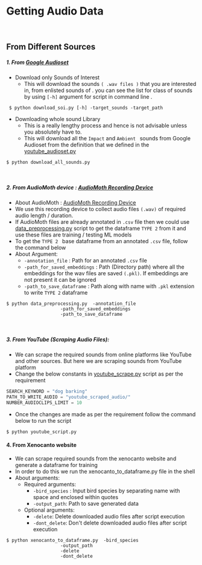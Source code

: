 # Getting Audio Data
<br>

## From Different Sources

##### 1. From  [Google Audioset](https://research.google.com/audioset/) 
-  Download only Sounds of Interest
	- This will download the sounds ```( .wav files )``` that you are interested in, from enlisted sounds of . you can see the list for class of sounds by using ```[-h]``` argument for script in command line .

``` $ python download_soi.py [-h] -target_sounds -target_path```

- Downloading whole sound Library
	- This is a really lengthy process and hence is not advisable unless you absolutely have to.
	- This will download all the ```Impact``` and ```Ambient ``` sounds from Google Audioset from the definition that we defined in the [youtube_audioset.py](https://github.com/wildlytech/modular_acoustic_detection/blob/bce293f40520baf4967646f67a19918a144b0f3e/youtube_audioset.py#L160)

```$ python download_all_sounds.py ```

<br>

##### 2. From AudioMoth device : [AudioMoth Recording Device](https://www.openacousticdevices.info/)
- About AudioMoth : [AudioMoth Recording Device](https://www.openacousticdevices.info/)
- We use this recording device to collect audio files ```(.wav)``` of required audio length / duration.
- If  AudioMoth files are already annotated in ```.csv``` file then we could use [data_preprocessing.py](https://github.com/wildlytech/modular_acoustic_detection/blob/master/get_data/data_preprocessing.py)  script to get the dataframe ```TYPE 2``` from it and use these files are training / testing ML models
- To get the ```TYPE 2 ``` base dataframe from an annotated ```.csv``` file, follow the command below
- About Argument:
	-  ```-annotation_file``` : Path for an annotated ```.csv``` file
	-  ```-path_for_saved_embeddings``` : Path (Directory path) where all the embeddings for the wav files are saved ```(.pkl)```. If embeddings are not present it can be ignored
	-  ```-path_to_save_dataframe``` : Path along with name with ```.pkl``` extension to write ```TYPE 2``` dataframe

```shell
$ python data_preprocessing.py  -annotation_file
			        -path_for_saved_embeddings
			        -path_to_save_dataframe
```

<br>

##### 3. From YouTube (Scraping Audio Files):

- We can scrape the required sounds from online platforms like YouTube and other sources. But here we are scraping sounds from YouTube platform
- Change the below constants in [youtube_scrape.py](https://github.com/wildlytech/modular_acoustic_detection/blob/master/get_data/youtube_scrape.py) script as per the requirement
```python 
SEARCH_KEYWORD = "dog barking"
PATH_TO_WRITE_AUDIO = "youtube_scraped_audio/"
NUMBER_AUDIOCLIPS_LIMIT = 10
``` 
- Once the changes are made as per the requirement follow the command below to run the script
```shell
$ python youtube_script.py
```
#### 4. From Xenocanto website

- We can scrape required sounds from the xenocanto website and generate a dataframe for training
- In order to do this we run the xenocanto_to_dataframe.py file in the shell
- About arguments:
    - Required arguments:
        - ```-bird_species``` : Input bird species by separating name with space and enclosed within quotes
        - ```-output_path```: Path to save generated data
  - Optional arguments:
    - ```-delete```: Delete downloaded audio files after script execution
    - ```-dont_delete```: Don't delete downloaded audio files after script execution

```shell
$ python xenocanto_to_dataframe.py  -bird_species
			        -output_path
			        -delete
                    -dont_delete
```
